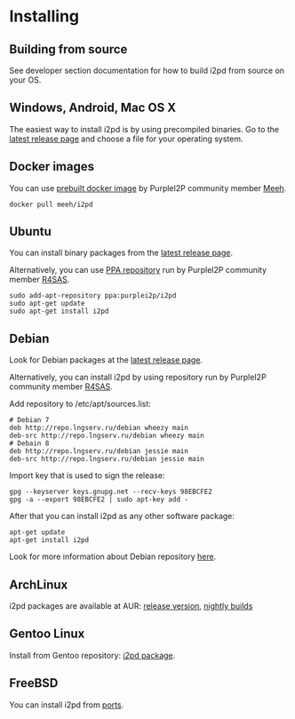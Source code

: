 Installing
==========

Building from source
--------------------

See developer section documentation for how to build i2pd from source on your OS.


Windows, Android, Mac OS X  
--------------------------

The easiest way to install i2pd is by using precompiled binaries. 
Go to the [latest release page](https://github.com/PurpleI2P/i2pd/releases/latest) and choose a file for your operating system.


## Docker images

You can use [prebuilt docker image](https://hub.docker.com/r/meeh/i2pd/) by PurpleI2P community member [Meeh](https://twitter.com/mikalv).

    docker pull meeh/i2pd


## Ubuntu

You can install binary packages from the [latest release page](https://github.com/PurpleI2P/i2pd/releases/latest). 

Alternatively, you can use [PPA repository](https://launchpad.net/~purplei2p/+archive/ubuntu/i2pd) run by PurpleI2P community member [R4SAS](https://twitter.com/i2pr4sas).

    sudo add-apt-repository ppa:purplei2p/i2pd
    sudo apt-get update
    sudo apt-get install i2pd


## Debian

Look for Debian packages at the [latest release page](https://github.com/PurpleI2P/i2pd/releases/latest).

Alternatively, you can install i2pd by using repository run by PurpleI2P community member [R4SAS](https://twitter.com/i2pr4sas).

Add repository to /etc/apt/sources.list:

    # Debian 7
    deb http://repo.lngserv.ru/debian wheezy main
    deb-src http://repo.lngserv.ru/debian wheezy main
    # Debain 8
    deb http://repo.lngserv.ru/debian jessie main
    deb-src http://repo.lngserv.ru/debian jessie main

Import key that is used to sign the release:

    gpg --keyserver keys.gnupg.net --recv-keys 98EBCFE2
    gpg -a --export 98EBCFE2 | sudo apt-key add -

After that you can install i2pd as any other software package:

    apt-get update
    apt-get install i2pd

Look for more information about Debian repository [here](https://repo.lngserv.ru/.help/readme.txt).


## ArchLinux

i2pd packages are available at AUR: [release version](https://aur.archlinux.org/packages/i2pd/),
[nightly builds](https://aur.archlinux.org/packages/i2pd-git/)

## Gentoo Linux

Install from Gentoo repository: [i2pd package](https://packages.gentoo.org/packages/net-misc/i2pd).


FreeBSD
-------

You can install i2pd from [ports](https://www.freshports.org/security/i2pd/).

